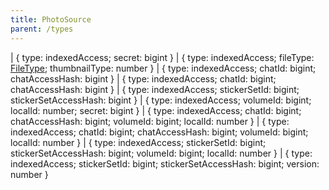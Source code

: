 ```yaml
---
title: PhotoSource
parent: /types
---
```


<div class="font-mono whitespace-pre"><span class="opacity-50">|</span> <span class="font-mono">{ <span class="font-bold">type</span><span class="opacity-50">:</span> <span class="text-red-500">indexedAccess</span><span class="opacity-50">;</span> <span class="font-bold">secret</span><span class="opacity-50">:</span> <span>bigint</span> }</span>
<span class="opacity-50">|</span> <span class="font-mono">{ <span class="font-bold">type</span><span class="opacity-50">:</span> <span class="text-red-500">indexedAccess</span><span class="opacity-50">;</span> <span class="font-bold">fileType</span><span class="opacity-50">:</span> <a href="/gh/types/filetype"  >FileType</a><span class="opacity-50">;</span> <span class="font-bold">thumbnailType</span><span class="opacity-50">:</span> <span>number</span> }</span>
<span class="opacity-50">|</span> <span class="font-mono">{ <span class="font-bold">type</span><span class="opacity-50">:</span> <span class="text-red-500">indexedAccess</span><span class="opacity-50">;</span> <span class="font-bold">chatId</span><span class="opacity-50">:</span> <span>bigint</span><span class="opacity-50">;</span> <span class="font-bold">chatAccessHash</span><span class="opacity-50">:</span> <span>bigint</span> }</span>
<span class="opacity-50">|</span> <span class="font-mono">{ <span class="font-bold">type</span><span class="opacity-50">:</span> <span class="text-red-500">indexedAccess</span><span class="opacity-50">;</span> <span class="font-bold">chatId</span><span class="opacity-50">:</span> <span>bigint</span><span class="opacity-50">;</span> <span class="font-bold">chatAccessHash</span><span class="opacity-50">:</span> <span>bigint</span> }</span>
<span class="opacity-50">|</span> <span class="font-mono">{ <span class="font-bold">type</span><span class="opacity-50">:</span> <span class="text-red-500">indexedAccess</span><span class="opacity-50">;</span> <span class="font-bold">stickerSetId</span><span class="opacity-50">:</span> <span>bigint</span><span class="opacity-50">;</span> <span class="font-bold">stickerSetAccessHash</span><span class="opacity-50">:</span> <span>bigint</span> }</span>
<span class="opacity-50">|</span> <span class="font-mono">{ <span class="font-bold">type</span><span class="opacity-50">:</span> <span class="text-red-500">indexedAccess</span><span class="opacity-50">;</span> <span class="font-bold">volumeId</span><span class="opacity-50">:</span> <span>bigint</span><span class="opacity-50">;</span> <span class="font-bold">localId</span><span class="opacity-50">:</span> <span>number</span><span class="opacity-50">;</span> <span class="font-bold">secret</span><span class="opacity-50">:</span> <span>bigint</span> }</span>
<span class="opacity-50">|</span> <span class="font-mono">{ <span class="font-bold">type</span><span class="opacity-50">:</span> <span class="text-red-500">indexedAccess</span><span class="opacity-50">;</span> <span class="font-bold">chatId</span><span class="opacity-50">:</span> <span>bigint</span><span class="opacity-50">;</span> <span class="font-bold">chatAccessHash</span><span class="opacity-50">:</span> <span>bigint</span><span class="opacity-50">;</span> <span class="font-bold">volumeId</span><span class="opacity-50">:</span> <span>bigint</span><span class="opacity-50">;</span> <span class="font-bold">localId</span><span class="opacity-50">:</span> <span>number</span> }</span>
<span class="opacity-50">|</span> <span class="font-mono">{ <span class="font-bold">type</span><span class="opacity-50">:</span> <span class="text-red-500">indexedAccess</span><span class="opacity-50">;</span> <span class="font-bold">chatId</span><span class="opacity-50">:</span> <span>bigint</span><span class="opacity-50">;</span> <span class="font-bold">chatAccessHash</span><span class="opacity-50">:</span> <span>bigint</span><span class="opacity-50">;</span> <span class="font-bold">volumeId</span><span class="opacity-50">:</span> <span>bigint</span><span class="opacity-50">;</span> <span class="font-bold">localId</span><span class="opacity-50">:</span> <span>number</span> }</span>
<span class="opacity-50">|</span> <span class="font-mono">{ <span class="font-bold">type</span><span class="opacity-50">:</span> <span class="text-red-500">indexedAccess</span><span class="opacity-50">;</span> <span class="font-bold">stickerSetId</span><span class="opacity-50">:</span> <span>bigint</span><span class="opacity-50">;</span> <span class="font-bold">stickerSetAccessHash</span><span class="opacity-50">:</span> <span>bigint</span><span class="opacity-50">;</span> <span class="font-bold">volumeId</span><span class="opacity-50">:</span> <span>bigint</span><span class="opacity-50">;</span> <span class="font-bold">localId</span><span class="opacity-50">:</span> <span>number</span> }</span>
<span class="opacity-50">|</span> <span class="font-mono">{ <span class="font-bold">type</span><span class="opacity-50">:</span> <span class="text-red-500">indexedAccess</span><span class="opacity-50">;</span> <span class="font-bold">stickerSetId</span><span class="opacity-50">:</span> <span>bigint</span><span class="opacity-50">;</span> <span class="font-bold">stickerSetAccessHash</span><span class="opacity-50">:</span> <span>bigint</span><span class="opacity-50">;</span> <span class="font-bold">version</span><span class="opacity-50">:</span> <span>number</span> }</span></div>

